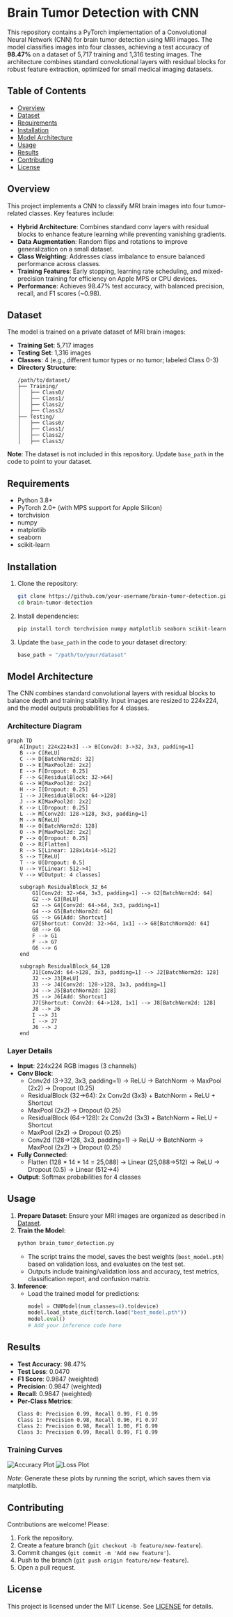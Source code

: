 # Brain Tumor Detection with CNN

This repository contains a PyTorch implementation of a Convolutional Neural Network (CNN) for brain tumor detection using MRI images. The model classifies images into four classes, achieving a test accuracy of **98.47%** on a dataset of 5,717 training and 1,316 testing images. The architecture combines standard convolutional layers with residual blocks for robust feature extraction, optimized for small medical imaging datasets.

## Table of Contents
- [Overview](#overview)
- [Dataset](#dataset)
- [Requirements](#requirements)
- [Installation](#installation)
- [Model Architecture](#model-architecture)
- [Usage](#usage)
- [Results](#results)
- [Contributing](#contributing)
- [License](#license)

## Overview
This project implements a CNN to classify MRI brain images into four tumor-related classes. Key features include:
- **Hybrid Architecture**: Combines standard conv layers with residual blocks to enhance feature learning while preventing vanishing gradients.
- **Data Augmentation**: Random flips and rotations to improve generalization on a small dataset.
- **Class Weighting**: Addresses class imbalance to ensure balanced performance across classes.
- **Training Features**: Early stopping, learning rate scheduling, and mixed-precision training for efficiency on Apple MPS or CPU devices.
- **Performance**: Achieves 98.47% test accuracy, with balanced precision, recall, and F1 scores (~0.98).

## Dataset
The model is trained on a private dataset of MRI brain images:
- **Training Set**: 5,717 images
- **Testing Set**: 1,316 images
- **Classes**: 4 (e.g., different tumor types or no tumor; labeled Class 0-3)
- **Directory Structure**:
  ```
  /path/to/dataset/
  ├── Training/
  │   ├── Class0/
  │   ├── Class1/
  │   ├── Class2/
  │   ├── Class3/
  ├── Testing/
  │   ├── Class0/
  │   ├── Class1/
  │   ├── Class2/
  │   ├── Class3/
  ```
**Note**: The dataset is not included in this repository. Update `base_path` in the code to point to your dataset.

## Requirements
- Python 3.8+
- PyTorch 2.0+ (with MPS support for Apple Silicon)
- torchvision
- numpy
- matplotlib
- seaborn
- scikit-learn

## Installation
1. Clone the repository:
   ```bash
   git clone https://github.com/your-username/brain-tumor-detection.git
   cd brain-tumor-detection
   ```
2. Install dependencies:
   ```bash
   pip install torch torchvision numpy matplotlib seaborn scikit-learn
   ```
3. Update the `base_path` in the code to your dataset directory:
   ```python
   base_path = "/path/to/your/dataset"
   ```

## Model Architecture
The CNN combines standard convolutional layers with residual blocks to balance depth and training stability. Input images are resized to 224x224, and the model outputs probabilities for 4 classes.

### Architecture Diagram
```mermaid
graph TD
    A[Input: 224x224x3] --> B[Conv2d: 3->32, 3x3, padding=1]
    B --> C[ReLU]
    C --> D[BatchNorm2d: 32]
    D --> E[MaxPool2d: 2x2]
    E --> F[Dropout: 0.25]
    F --> G[ResidualBlock: 32->64]
    G --> H[MaxPool2d: 2x2]
    H --> I[Dropout: 0.25]
    I --> J[ResidualBlock: 64->128]
    J --> K[MaxPool2d: 2x2]
    K --> L[Dropout: 0.25]
    L --> M[Conv2d: 128->128, 3x3, padding=1]
    M --> N[ReLU]
    N --> O[BatchNorm2d: 128]
    O --> P[MaxPool2d: 2x2]
    P --> Q[Dropout: 0.25]
    Q --> R[Flatten]
    R --> S[Linear: 128x14x14->512]
    S --> T[ReLU]
    T --> U[Dropout: 0.5]
    U --> V[Linear: 512->4]
    V --> W[Output: 4 classes]

    subgraph ResidualBlock_32_64
        G1[Conv2d: 32->64, 3x3, padding=1] --> G2[BatchNorm2d: 64]
        G2 --> G3[ReLU]
        G3 --> G4[Conv2d: 64->64, 3x3, padding=1]
        G4 --> G5[BatchNorm2d: 64]
        G5 --> G6[Add: Shortcut]
        G7[Shortcut: Conv2d: 32->64, 1x1] --> G8[BatchNorm2d: 64]
        G8 --> G6
        F --> G1
        F --> G7
        G6 --> G
    end

    subgraph ResidualBlock_64_128
        J1[Conv2d: 64->128, 3x3, padding=1] --> J2[BatchNorm2d: 128]
        J2 --> J3[ReLU]
        J3 --> J4[Conv2d: 128->128, 3x3, padding=1]
        J4 --> J5[BatchNorm2d: 128]
        J5 --> J6[Add: Shortcut]
        J7[Shortcut: Conv2d: 64->128, 1x1] --> J8[BatchNorm2d: 128]
        J8 --> J6
        I --> J1
        I --> J7
        J6 --> J
    end
```

### Layer Details
- **Input**: 224x224 RGB images (3 channels)
- **Conv Block**:
  - Conv2d (3->32, 3x3, padding=1) → ReLU → BatchNorm → MaxPool (2x2) → Dropout (0.25)
  - ResidualBlock (32->64): 2x Conv2d (3x3) + BatchNorm + ReLU + Shortcut
  - MaxPool (2x2) → Dropout (0.25)
  - ResidualBlock (64->128): 2x Conv2d (3x3) + BatchNorm + ReLU + Shortcut
  - MaxPool (2x2) → Dropout (0.25)
  - Conv2d (128->128, 3x3, padding=1) → ReLU → BatchNorm → MaxPool (2x2) → Dropout (0.25)
- **Fully Connected**:
  - Flatten (128 * 14 * 14 = 25,088) → Linear (25,088->512) → ReLU → Dropout (0.5) → Linear (512->4)
- **Output**: Softmax probabilities for 4 classes

## Usage
1. **Prepare Dataset**: Ensure your MRI images are organized as described in [Dataset](#dataset).
2. **Train the Model**:
   ```bash
   python brain_tumor_detection.py
   ```
   - The script trains the model, saves the best weights (`best_model.pth`) based on validation loss, and evaluates on the test set.
   - Outputs include training/validation loss and accuracy, test metrics, classification report, and confusion matrix.
3. **Inference**:
   - Load the trained model for predictions:
     ```python
     model = CNNModel(num_classes=4).to(device)
     model.load_state_dict(torch.load("best_model.pth"))
     model.eval()
     # Add your inference code here
     ```

## Results
- **Test Accuracy**: 98.47%
- **Test Loss**: 0.0470
- **F1 Score**: 0.9847 (weighted)
- **Precision**: 0.9847 (weighted)
- **Recall**: 0.9847 (weighted)
- **Per-Class Metrics**:
  ```
  Class 0: Precision 0.99, Recall 0.99, F1 0.99
  Class 1: Precision 0.98, Recall 0.96, F1 0.97
  Class 2: Precision 0.98, Recall 1.00, F1 0.99
  Class 3: Precision 0.99, Recall 0.99, F1 0.99
  ```

### Training Curves
![Accuracy Plot](accuracy_plot.png)
![Loss Plot](loss_plot.png)

*Note*: Generate these plots by running the script, which saves them via matplotlib.

## Contributing
Contributions are welcome! Please:
1. Fork the repository.
2. Create a feature branch (`git checkout -b feature/new-feature`).
3. Commit changes (`git commit -m 'Add new feature'`).
4. Push to the branch (`git push origin feature/new-feature`).
5. Open a pull request.

## License
This project is licensed under the MIT License. See [LICENSE](LICENSE) for details.
